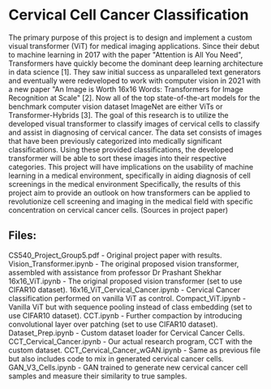 # Cervical Cell Cancer Classification
The primary purpose of this project is to design and implement a custom visual transformer
(ViT) for medical imaging applications. Since their debut to machine learning in 2017 with the paper
"Attention is All You Need", Transformers have quickly become the dominant deep learning architecture in
data science [1]. They saw initial success as unparalleled text generators and eventually were redeveloped
to work with computer vision in 2021 with a new paper "An Image is Worth 16x16 Words: Transformers
for Image Recognition at Scale" [2]. Now all of the top state-of-the-art models for the benchmark computer
vision dataset ImageNet are either ViTs or Transformer-Hybrids [3]. The goal of this research is to utilize
the developed visual transformer to classify images of cervical cells to classify and assist in diagnosing
of cervical cancer. The data set consists of images that have been previously categorized into medically
significant classifications. Using these provided classifications, the developed transformer will be able to
sort these images into their respective categories. This project will have implications on the usability of
machine learning in a medical environment, specifically in aiding diagnosis of cell screenings in the medical
environment Specifically, the results of this project aim to provide an outlook on how transformers can
be applied to revolutionize cell screening and imaging in the medical field with specific concentration on
cervical cancer cells. (Sources in project paper)

## Files:
CS540_Project_Group5.pdf - Original project paper with results.
Vision_Transformer.ipynb - The original proposed vision transformer, assembled with assistance from professor Dr Prashant Shekhar
16x16_ViT.ipynb - The original proposed vision transformer (set to use CIFAR10 dataset).
16x16_ViT_Cervical_Cancer.ipynb - Cervical Cancer classification performed on vanilla ViT as control.
Compact_ViT.ipynb - Vanilla ViT but with sequence pooling instead of class embedding (set to use CIFAR10 dataset).
CCT.ipynb - Further compaction by introducing convolutional layer over patching (set to use CIFAR10 dataset).
Dataset_Prep.ipynb - Custom dataset loader for Cervical Cancer Cells.
CCT_Cervical_Cancer.ipynb - Our actual research program, CCT with the custom dataset.
CCT_Cervical_Cancer_wGAN.ipynb - Same as previous file but also includes code to mix in generated cervical cancer cells.
GAN_V3_Cells.ipynb - GAN trained to generate new cervical cancer cell samples and measure their similarity to true samples.
